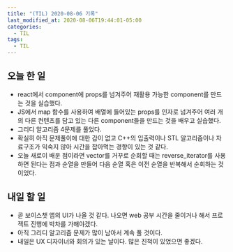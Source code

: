 ```yaml
---
title: "(TIL) 2020-08-06 기록"
last_modified_at: 2020-08-06T19:44:01-05:00
categories:
  - TIL
tags:
  - TIL
---
```


## 오늘 한 일
- react에서 component에 props를 넘겨주어 재활용 가능한 component를 만드는 것을 실습했다.
- JS에서 map 함수를 사용하여 배열에 들어있는 props를 인자로 넘겨주어 여러 개의 다른 컨텐츠를 담고 있는 다른 component들을 만드는 것을 배우고 실습했다.
- 그리디 알고리즘 4문제를 풀었다.
- 확실히 아직 문제풀이에 대한 감이 없고 C++의 입출력이나 STL 알고리즘이나 자료구조가 익숙지 않아 시간을 잡아먹는 경향이 있는 것 같다.
- 오늘 새로이 배운 점이라면 vector를 거꾸로 순회할 때는 reverse_iterator를 사용하면 된다는 점과 순열을 만들어 다음 순열 혹은 이전 순열을 반복해서 순회하는 것이었다.

## 내일 할 일
- 곧 보이스챗 앱의 UI가 나올 것 같다. 나오면 web 공부 시간을 줄이거나 해서 프로젝트 진행에 박차를 가해야겠다.
- 아직 그리디 알고리즘 문제가 많이 남아서 계속 풀 것이다.
- 내일은 UX 디자이너와 회의가 있는 날이다. 많은 진척이 있었으면 좋겠다.
